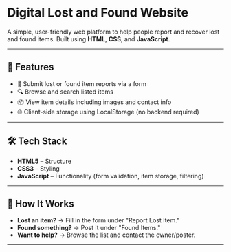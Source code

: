 #  Digital Lost and Found Website

A simple, user-friendly web platform to help people report and recover lost and found items. Built using **HTML**, **CSS**, and **JavaScript**.

---

## 📌 Features

- 📝 Submit lost or found item reports via a form  
- 🔍 Browse and search listed items  
- 📦 View item details including images and contact info    
- 🌐 Client-side storage using LocalStorage (no backend required)

---

## 🛠️ Tech Stack

- **HTML5** – Structure  
- **CSS3** – Styling  
- **JavaScript** – Functionality (form validation, item storage, filtering)

---

## 🧪 How It Works

- **Lost an item?** → Fill in the form under "Report Lost Item."
- **Found something?** → Post it under "Found Items."
- **Want to help?** → Browse the list and contact the owner/poster.

---

